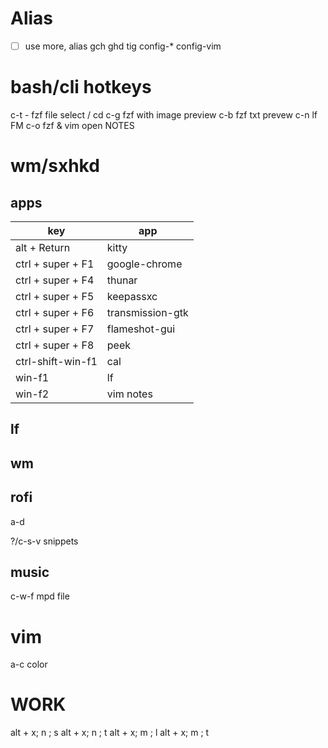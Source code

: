 # Alias
- [ ] use more, alias
    gch
    ghd
    tig
    config-*
    config-vim

# bash/cli hotkeys
c-t - fzf file select / cd
c-g fzf with image preview
c-b fzf txt prevew
c-n lf FM
c-o fzf & vim open NOTES

# wm/sxhkd
## apps
| key               | app              |
|-------------------|------------------|
| alt + Return      | kitty            |
| ctrl + super + F1 | google-chrome    |
| ctrl + super + F4 | thunar           |
| ctrl + super + F5 | keepassxc        |
| ctrl + super + F6 | transmission-gtk |
| ctrl + super + F7 | flameshot-gui    |
| ctrl + super + F8 | peek             |
| ctrl-shift-win-f1 | cal              |
| win-f1            | lf               |
| win-f2            | vim notes        |


## lf

## wm
## rofi
a-d

?/c-s-v snippets

## music
c-w-f mpd file

# vim
a-c color

# WORK
alt + x; n ; s
alt + x; n ; t
alt + x; m ; l
alt + x; m ; t
